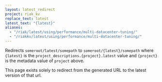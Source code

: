 ```yaml
---
layout: latest_redirect
project: riak_kv
replace_text: latest
latest_text: "{latest}"
aliases:
  - "/riak/latest/using/performance/multi-datacenter-tuning/"
  - "/riakkv/latest/using/performance/multi-datacenter-tuning/"
---
```


Redirects `someroot/latest/somepath` to `someroot/{latest}/somepath` 
where `{latest}` is the `project_descriptions.{project}.latest` value
and `{project}` is the metadata value of `project` above.

This page exists solely to redirect from the generated URL to the latest version of
that url.


